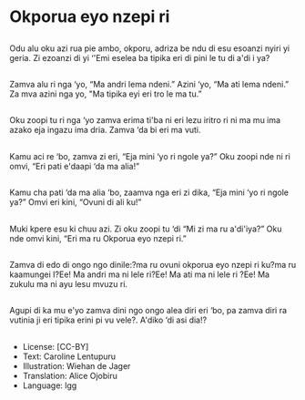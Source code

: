 # Okporua eyo nzepi ri

##
Odu alu oku azi rua pie ambo,
okporu, adriza be ndu di esu
esoanzi nyiri yi geria. Zi ezoanzi di
yi ‘'Emi eselea ba tipika eri di pini le
tu di a'di i ya?

##
Zamva alu ri nga ‘yo, “Ma andri
lema ndeni.” Azini ‘yo, “Ma ati lema
ndeni.” Za mva azini nga yo, "Ma
tipika eyi eri tro le ma tu.”

##
Oku zoopi tu ri nga ‘yo zamva erima
ti'ba ni eri lezu iritro ri ni ma mu
ima azako eja ingazu ima dria.
Zamva ‘da bi eri ma vuti.

##
Kamu aci re ‘bo, zamva zi eri, “Eja
mini ‘yo ri ngole ya?” Oku zoopi nde
ni ri omvi, “Eri pati e'daapi ‘da ma
alia!”

##
Kamu cha pati ‘da ma alia ‘bo,
zaamva nga eri zi dika, “Eja mini ‘yo
ri ngole ya?” Omvi eri kini, “Ovuni di
ali ku!”

##
Muki kpere esu ki chuu azi. Zi oku
zoopi tu ‘di “Mi zi ma ru a'di'iya?”
Oku nde omvi kini, “Eri ma ru
Okporua eyo nzepi ri.”

##
Zamva di edo di ongo ngo
dinile:?ma ru ovuni okporua eyo
nzepi ri ku?ma ru kaamungei I?Ee!
Ma andri ma ni lele ri?Ee! Ma ati ma
ni lele ri ?Ee! Ma zukulu ma ni ayu
lesu mvuzu ri.

##
Agupi di ka mu e'yo zamva dini ngo
ongo alea diri eri ‘bo, pa zamva diri
ra vutinia ji eri tipika erini pi vu
vele?. A'diko ‘di asi dia!?

##
* License: [CC-BY]
* Text: Caroline Lentupuru
* Illustration: Wiehan de Jager
* Translation: Alice Ojobiru
* Language: lgg
